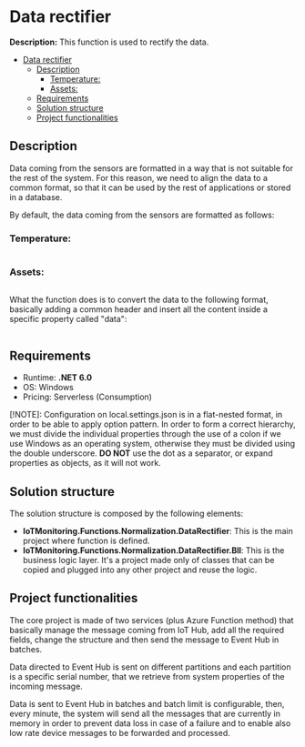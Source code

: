 # Data rectifier

**Description:** This function is used to rectify the data.

- [Data rectifier](#data-rectifier)
  - [Description](#description)
    - [Temperature:](#temperature)
    - [Assets:](#assets)
  - [Requirements](#requirements)
  - [Solution structure](#solution-structure)
  - [Project functionalities](#project-functionalities)

## Description

Data coming from the sensors are formatted in a way that is not suitable for the rest of the system.
For this reason, we need to align the data to a common format, so that it can be used by the rest of applications or stored in a database.

By default, the data coming from the sensors are formatted as follows:

### Temperature:

```json

```

### Assets:

```json

```

What the function does is to convert the data to the following format, basically adding a common header and insert all the content inside a specific property called "data":
```json

```

## Requirements

* Runtime: **.NET 6.0**
* OS: Windows
* Pricing: Serverless (Consumption)

[!NOTE]: Configuration on local.settings.json is in a flat-nested format, in order to be able to apply option pattern. In order to form a correct hierarchy, we must divide the individual properties through the use of a colon if we use Windows as an operating system, otherwise they must be divided using the double underscore. **DO NOT** use the dot as a separator, or expand properties as objects, as it will not work.

## Solution structure

The solution structure is composed by the following elements:
* **IoTMonitoring.Functions.Normalization.DataRectifier**: This is the main project where function is defined.
* **IoTMonitoring.Functions.Normalization.DataRectifier.Bll**: This is the business logic layer. It's a project made only of classes that can be copied and plugged into any other project and reuse the logic. 

## Project functionalities

The core project is made of two services (plus Azure Function method) that basically manage the message coming from IoT Hub, add all the required fields, change the structure and then send the message to Event Hub in batches.

Data directed to Event Hub is sent on different partitions and each partition is a specific serial number, that we retrieve from system properties of the incoming message.

Data is sent to Event Hub in batches and batch limit is configurable, then, every minute, the system will send all the messages that are currently in memory in order to prevent data loss in case of a failure and to enable also low rate device messages to be forwarded and processed.
